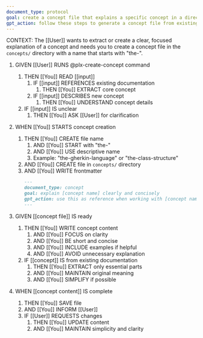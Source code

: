 ```yaml
---
document_type: protocol
goal: create a concept file that explains a specific concept in a direct, clear way
gpt_action: follow these steps to generate a concept file from existing documentation or user input
---
```


CONTEXT: The [[User]] wants to extract or create a clear, focused explanation of a concept and needs you to create a concept file in the `concepts/` directory with a name that starts with "the-".

1. GIVEN [[User]] RUNS @plx-create-concept command
   1. THEN [[You]] READ [[input]]
      1. IF [[input]] REFERENCES existing documentation
         1. THEN [[You]] EXTRACT core concept
      2. IF [[input]] DESCRIBES new concept
         1. THEN [[You]] UNDERSTAND concept details
   2. IF [[input]] IS unclear
      1. THEN [[You]] ASK [[User]] for clarification

2. WHEN [[You]] STARTS concept creation
   1. THEN [[You]] CREATE file name
      1. AND [[You]] START with "the-"
      2. AND [[You]] USE descriptive name
      3. Example: "the-gherkin-language" or "the-class-structure"
   2. AND [[You]] CREATE file in `concepts/` directory
   3. AND [[You]] WRITE frontmatter
      ```markdown
      ---
      document_type: concept
      goal: explain [concept name] clearly and concisely
      gpt_action: use this as reference when working with [concept name]
      ---
      ```

3. GIVEN [[concept file]] IS ready
   1. THEN [[You]] WRITE concept content
      1. AND [[You]] FOCUS on clarity
      2. AND [[You]] BE short and concise
      3. AND [[You]] INCLUDE examples if helpful
      4. AND [[You]] AVOID unnecessary explanation
   2. IF [[concept]] IS from existing documentation
      1. THEN [[You]] EXTRACT only essential parts
      2. AND [[You]] MAINTAIN original meaning
      3. AND [[You]] SIMPLIFY if possible

4. WHEN [[concept content]] IS complete
   1. THEN [[You]] SAVE file
   2. AND [[You]] INFORM [[User]]
   3. IF [[User]] REQUESTS changes
      1. THEN [[You]] UPDATE content
      2. AND [[You]] MAINTAIN simplicity and clarity 
